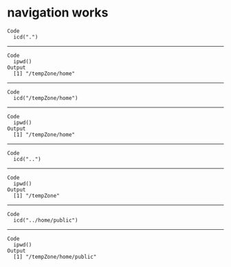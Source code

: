 # navigation works

    Code
      icd(".")

---

    Code
      ipwd()
    Output
      [1] "/tempZone/home"

---

    Code
      icd("/tempZone/home")

---

    Code
      ipwd()
    Output
      [1] "/tempZone/home"

---

    Code
      icd("..")

---

    Code
      ipwd()
    Output
      [1] "/tempZone"

---

    Code
      icd("../home/public")

---

    Code
      ipwd()
    Output
      [1] "/tempZone/home/public"

